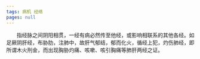 ```yaml
---
tags: 病机 经络
pages: null
---
```

&emsp;&emsp;指经脉之间阴阳相贯，一经有病必然传至他经，或影响相联系的其他各经。如足厥阴肝经，布胁肋，注肺中，故肝气郁结，郁而化火，循经上犯，灼伤肺经，即所谓木火刑金，而出现胸胁灼痛、咳嗽、咳引胸痛等肺肝两经之证。